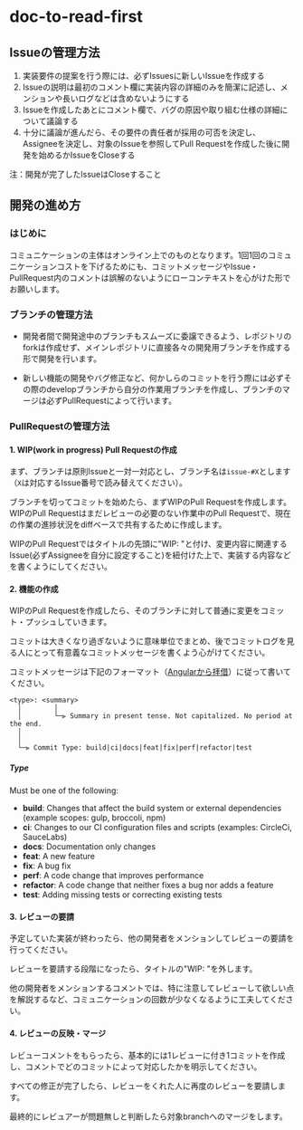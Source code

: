 # doc-to-read-first

## Issueの管理方法

1. 実装要件の提案を行う際には、必ずIssuesに新しいIssueを作成する
1. Issueの説明は最初のコメント欄に実装内容の詳細のみを簡潔に記述し、メンションや長いログなどは含めないようにする
1. Issueを作成したあとにコメント欄で、バグの原因や取り組む仕様の詳細について議論する
1. 十分に議論が進んだら、その要件の責任者が採用の可否を決定し、Assigneeを決定し、対象のIssueを参照してPull Requestを作成した後に開発を始めるかIssueをCloseする

注：開発が完了したIssueはCloseすること

## 開発の進め方

### はじめに

コミュニケーションの主体はオンライン上でのものとなります。1回1回のコミュニケーションコストを下げるためにも、コミットメッセージやIssue・PullRequest内のコメントは誤解のないようにローコンテキストを心がけた形でお願いします。

### ブランチの管理方法

- 開発者間で開発途中のブランチもスムーズに委譲できるよう、レポジトリのforkは作成せず、メインレポジトリに直接各々の開発用ブランチを作成する形で開発を行います。

- 新しい機能の開発やバグ修正など、何かしらのコミットを行う際には必ずその際のdevelopブランチから自分の作業用ブランチを作成し、ブランチのマージは必ずPullRequestによって行います。

### PullRequestの管理方法

#### 1. WIP(work in progress) Pull Requestの作成

まず、ブランチは原則Issueと一対一対応とし、ブランチ名は`issue-#X`とします（`X`は対応するIssue番号で読み替えてください）。

ブランチを切ってコミットを始めたら、まずWIPのPull Requestを作成します。 WIPのPull Requestはまだレビューの必要のない作業中のPull Requestで、現在の作業の進捗状況をdiffベースで共有するために作成します。

WIPのPull Requestではタイトルの先頭に"WIP: "と付け、変更内容に関連するIssue(必ずAssigneeを自分に設定すること)を紐付けた上で、実装する内容などを書くようにしてください。

#### 2. 機能の作成

WIPのPull Requestを作成したら、そのブランチに対して普通に変更をコミット・プッシュしていきます。

コミットは大きくなり過ぎないように意味単位でまとめ、後でコミットログを見る人にとって有意義なコミットメッセージを書くよう心がけてください。

コミットメッセージは下記のフォーマット（[Angularから拝借](https://github.com/angular/angular/blob/main/CONTRIBUTING.md#commit)）に従って書いてください。

```
<type>: <summary>
  │        │
  │        └─⫸ Summary in present tense. Not capitalized. No period at the end.
  │       
  │
  └─⫸ Commit Type: build|ci|docs|feat|fix|perf|refactor|test
```

##### Type

Must be one of the following:

* **build**: Changes that affect the build system or external dependencies (example scopes: gulp, broccoli, npm)
* **ci**: Changes to our CI configuration files and scripts (examples: CircleCi, SauceLabs)
* **docs**: Documentation only changes
* **feat**: A new feature
* **fix**: A bug fix
* **perf**: A code change that improves performance
* **refactor**: A code change that neither fixes a bug nor adds a feature
* **test**: Adding missing tests or correcting existing tests

#### 3. レビューの要請

予定していた実装が終わったら、他の開発者をメンションしてレビューの要請を行ってください。

レビューを要請する段階になったら、タイトルの"WIP: "を外します。

他の開発者をメンションするコメントでは、特に注意してレビューして欲しい点を解説するなど、コミュニケーションの回数が少なくなるように工夫してください。

#### 4. レビューの反映・マージ

レビューコメントをもらったら、基本的には1レビューに付き1コミットを作成し、コメントでどのコミットによって対応したかを明示してください。

すべての修正が完了したら、レビューをくれた人に再度のレビューを要請します。

最終的にレビュアーが問題無しと判断したら対象branchへのマージをします。
